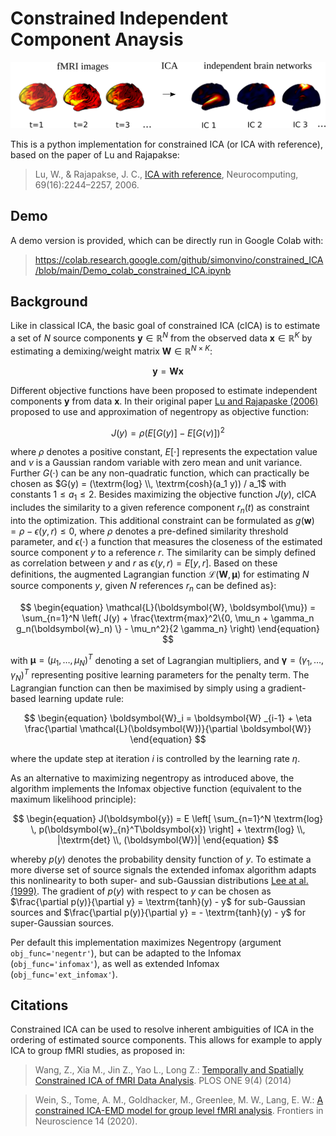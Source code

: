 # Constrained Independent Component Anaysis

<img src="https://github.com/simonvino/constrained_ICA/blob/main/figures/example_ICA.png" width="800">


This is a python implementation for constrained ICA (or ICA with reference), based on the paper of Lu and Rajapakse:

> Lu, W., & Rajapakse, J. C.,
[ICA with reference](https://www.sciencedirect.com/science/article/abs/pii/S0925231205003176), Neurocomputing, 69(16):2244–2257, 2006.

## Demo 

A demo version is provided, which can be directly run in Google Colab with:

> https://colab.research.google.com/github/simonvino/constrained_ICA/blob/main/Demo_colab_constrained_ICA.ipynb

## Background

Like in classical ICA, the basic goal of constrained ICA (cICA) is to estimate a set of $N$ source components $\boldsymbol{y} \in \mathbb{R}^{N}$ from the observed data $\boldsymbol{x} \in \mathbb{R}^{K}$ by estimating a demixing/weight matrix $\boldsymbol{W} \in \mathbb{R}^{N \times K}$:

$$
\begin{equation}
\boldsymbol{y} = \boldsymbol{W} \boldsymbol{x}
\end{equation}
$$

Different objective functions have been proposed to estimate independent components $\boldsymbol{y}$ from data $\boldsymbol{x}$. In their original paper [Lu and Rajapaske (2006)](https://www.sciencedirect.com/science/article/abs/pii/S0925231205003176) proposed to use and approximation of negentropy as objective function:

$$
\begin{equation}
    J(y) = \rho ( E [ G(y) ] - E [ G(\nu) ] )^2
\end{equation}
$$

where $\rho$ denotes a positive constant, $E[\cdot]$ represents the expectation value and $\nu$ is a Gaussian random variable with zero mean and unit variance. Further $G(\cdot)$ can be any non-quadratic function, which can practically be chosen as $G(y) = (\textrm{log} \\, \textrm{cosh}(a_1 y)) / a_1$ with constants $1 \leq a_1 \leq 2$. Besides maximizing the objective function $J(y)$, cICA includes the similarity to a given reference component $r_n(t)$ as constraint into the optimization. This additional constraint can be formulated as $g(\boldsymbol{w}) = \rho - \epsilon (y, r) \le 0$, where $\rho$ denotes a pre-defined similarity threshold parameter, and $\epsilon(\cdot)$ a function that measures the closeness of the estimated source component $y$ to a reference $r$. The similarity can be simply defined as correlation between $y$ and $r$ as $\epsilon(y, r) = E[y, r]$. Based on these definitions, the augmented Lagrangian function $\mathcal{L}(\boldsymbol{W}, \boldsymbol{\mu})$ for estimating $N$ source components $y$, given $N$ references $r_n$ can be defined as}: 

$$
\begin{equation}
    \mathcal{L}(\boldsymbol{W}, \boldsymbol{\mu}) = \sum_{n=1}^N \left( J(y) + \frac{\textrm{max}^2\{0, \mu_n + \gamma_n g_n(\boldsymbol{w}_n) \} - \mu_n^2}{2 \gamma_n} \right)
\end{equation}
$$

with $\boldsymbol{\mu} = (\mu_1, \ldots, \mu_N)^{T}$ denoting a set of Lagrangian multipliers, and $\boldsymbol{\gamma} = ( \gamma_1, \ldots, \gamma_N )^T$ representing positive learning parameters for the penalty term. The Lagrangian function can then be maximised by simply using a gradient-based learning update rule:

$$
\begin{equation}
    \boldsymbol{W}_i = \boldsymbol{W} _{i-1} + \eta \frac{\partial \mathcal{L}(\boldsymbol{W})}{\partial \boldsymbol{W}}
\end{equation}
$$

where the update step at iteration $i$ is controlled by the learning rate $\eta$. 

As an alternative to maximizing negentropy as introduced above, the algorithm implements the Infomax objective function (equivalent to the maximum likelihood principle): 

$$
\begin{equation}
    J(\boldsymbol{y}) = E \left[ \sum_{n=1}^N \textrm{log} \, p(\boldsymbol{w}_{n}^T\boldsymbol{x}) \right] + \textrm{log} \\, |\textrm{det} \\, (\boldsymbol{W})|
\end{equation}
$$

whereby $p(y)$ denotes the probability density function of $y$. To estimate a more diverse set of source signals the extended infomax algorithm adapts this nonlinearity to both super- and sub-Gaussian distributions [Lee at al. (1999)](https://dl.acm.org/doi/10.1162/089976699300016719). The gradient of $p(y)$ with respect to $y$ can be chosen as $\frac{\partial p(y)}{\partial y} = \textrm{tanh}(y) - y$ for sub-Gaussian sources and $\frac{\partial p(y)}{\partial y} = - \textrm{tanh}(y) - y$ for super-Gaussian sources.

Per default this implementation maximizes Negentropy (argument ``` obj_func='negentr' ```), but can be adapted to the Infomax (``` obj_func='infomax' ```), as well as extended Infomax (``` obj_func='ext_infomax' ```).  


## Citations

Constrained ICA can be used to resolve inherent ambiguities of ICA in the ordering of estimated source components. This allows for example to apply ICA to group fMRI studies, as proposed in:

> Wang, Z., Xia M., Jin Z., Yao L., Long Z.: [Temporally and Spatially Constrained ICA of fMRI Data Analysis](https://journals.plos.org/plosone/article?id=10.1371/journal.pone.0094211). PLOS ONE 9(4) (2014)

> Wein, S., Tome, A. M., Goldhacker, M., Greenlee, M. W., Lang, E. W.: [A constrained ICA-EMD model for group level fMRI analysis](https://www.frontiersin.org/articles/10.3389/fnins.2020.00221/full). Frontiers in Neuroscience 14 (2020).

